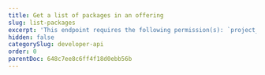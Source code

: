```yaml
---
title: Get a list of packages in an offering
slug: list-packages
excerpt: 'This endpoint requires the following permission(s): `project_configuration:packages:read`.'
hidden: false
categorySlug: developer-api
order: 0
parentDoc: 648c7ee8c6ff4f18d0ebb56b
---
```

